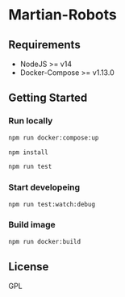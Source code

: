 # Martian-Robots

## Requirements
- NodeJS >= v14
- Docker-Compose >= v1.13.0

## Getting Started

### Run locally
```bash
npm run docker:compose:up
```

```bash
npm install
```

```bash
npm run test
```

### Start developeing
```bash
npm run test:watch:debug
```

### Build image

```bash
npm run docker:build
```

## License
GPL
